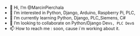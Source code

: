 - 👋 Hi, I’m @MarcinPierchala
- 👀 I’m interested in Python, Django, Arduino, Raspberry Pi, PLC, 
- 🌱 I’m currently learning Python, Django, PLC_Siemens, C#
- 💞️ I’m looking to collaborate on Python/Django Dev`s, PLC Dev`s
- 📫 How to reach me : soon, cause i`m working about it.

<!---
MarcinPierchala/MarcinPierchala is a ✨ special ✨ repository because its `README.md` (this file) appears on your GitHub profile.
You can click the Preview link to take a look at your changes.
--->
